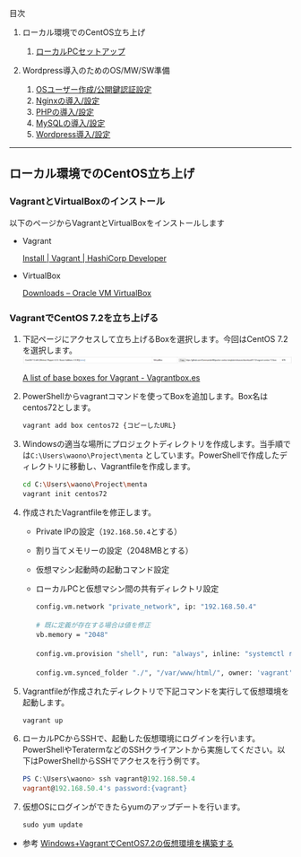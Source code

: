目次  
1. ローカル環境でのCentOS立ち上げ
   1. [ローカルPCセットアップ](./1_vagrant-setting.md)

2. Wordpress導入のためのOS/MW/SW準備
   1. [OSユーザー作成/公開鍵認証設定](./2-1_ssh-setting.md)
   2. [Nginxの導入/設定](./2-2_nginx-setting.md)
   3. [PHPの導入/設定](./2-3_php-setting.md)
   4. [MySQLの導入/設定](./2-4_mysql-setting.md)
   5. [Wordpress導入/設定](./2-5_wordpress-setting.md)
---

## ローカル環境でのCentOS立ち上げ

### VagrantとVirtualBoxのインストール

以下のページからVagrantとVirtualBoxをインストールします

- Vagrant
    
    [Install | Vagrant | HashiCorp Developer](https://developer.hashicorp.com/vagrant/install?product_intent=vagrant)
    
- VirtualBox
    
    [Downloads     – Oracle VM VirtualBox](https://www.virtualbox.org/wiki/Downloads)
    

### VagrantでCentOS 7.2を立ち上げる

1. 下記ページにアクセスして立ち上げるBoxを選択します。今回はCentOS 7.2を選択します。
    ![1](../images/1.png)

    [A list of base boxes for Vagrant - Vagrantbox.es](https://www.vagrantbox.es/)
    
    
2. PowerShellからvagrantコマンドを使ってBoxを追加します。Box名はcentos72とします。
    
    ```bash
    vagrant add box centos72 {コピーしたURL}
    ```
    
3. Windowsの適当な場所にプロジェクトディレクトリを作成します。当手順では`C:\Users\waono\Project\menta` としています。PowerShellで作成したディレクトリに移動し、Vagrantfileを作成します。
    
    ```bash
    cd C:\Users\waono\Project\menta
    vagrant init centos72
    ```
    
4. 作成されたVagrantfileを修正します。
    - Private IPの設定（`192.168.50.4`とする）
    - 割り当てメモリーの設定（2048MBとする）
    - 仮想マシン起動時の起動コマンド設定
    - ローカルPCと仮想マシン間の共有ディレクトリ設定
        
        ```bash
        config.vm.network "private_network", ip: "192.168.50.4"
        
        # 既に定義が存在する場合は値を修正
        vb.memory = "2048"
        
        config.vm.provision "shell", run: "always", inline: "systemctl restart network.service"
        
        config.vm.synced_folder "./", "/var/www/html/", owner: 'vagrant', group: 'vagrant'
        ```
        
5. Vagrantfileが作成されたディレクトリで下記コマンドを実行して仮想環境を起動します。
    
    ```bash
    vagrant up
    ```
    
6. ローカルPCからSSHで、起動した仮想環境にログインを行います。PowerShellやTeratermなどのSSHクライアントから実施してください。以下はPowerShellからSSHでアクセスを行う例です。
    
    ```powershell
    PS C:\Users\waono> ssh vagrant@192.168.50.4
    vagrant@192.168.50.4's password:{vagrant}
    ```
    
7. 仮想OSにログインができたらyumのアップデートを行います。
    
    ```powershell
    sudo yum update
    ```

- 参考
   [Windows+VagrantでCentOS7.2の仮想環境を構築する](http://program-memo.com/archives/467)
